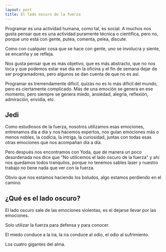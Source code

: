 ```yaml
---
layout: post
title: El lado oscuro de la fuerza
---
```


Programar es una actividad humana, como tal, es social. A muchos nos gusta
pensar que es una actividad puramente técnica o científica, pero no, porque uno
está con gente, putea, comenta, pelea, discute.

Como con cualquier cosa que se hace con gente, uno se involucra y siente, se
encariña y se refleja.

Nos gusta pensar que es más objetivo, que es más abstracto, que no nos toca y
que podemos estar ese día en la oficina y el fin de semana dejar de ser
programadores, pero algunos se dan cuenta de que no es así.

Programar es tremendamente dificil, quizás no es lo más dificil del
mundo, pero es ciertamente complicado. Más de una emoción se genera en
ese momento, pero siempre se genera miedo, ansiedad, alegría, reflexión,
admiración, envidia, etc.

## Jedi

Como estudiosos de la fuerza, nosotros utilizamos esas emociones,
entrenamos día a día y nos hacemos expertos, nos guían emociones más o
menos nobles, la codicia, la intriga, la curiosidad, juntas con todas
esas otras emociones que nos acompañan día a día.

Pero después nos encontramos con Yoda, que de manera un poco desordenada
nos dice que "No utilicemos el lado oscuro de la fuerza" y ahí nos
quedamos todos tranquilos, porque no tenemos sables laser y nuestro
trabajo no tiene nada que ver con la fuerza.

Obvio que nos estamos haciendo los boludos, algo estamos perdiendo en el
camino.

## ¿Qué es el lado oscuro?

El lado oscuro sale de las emociones violentas, es el dejarse llevar por
las emociones.

Solo utilizar la fuerza para defensa y para conocer.

El miedo conduce a la ira, la ira conduce al odio, el odio al sufrimiento.

Los cuatro gigantes del alma.


